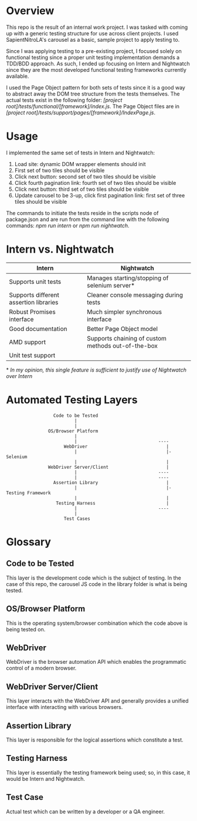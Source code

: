 # Overview #

This repo is the result of an internal work project.  I was tasked with coming up with a generic testing structure for use across client projects.  I used SapientNitroLA's carousel as a basic, sample project to apply testing to.  

Since I was applying testing to a pre-existing project, I focused solely on functional testing since a proper unit testing implementation demands a TDD/BDD approach.  As such, I ended up focusing on Intern and Nightwatch since they are the most developed functional testing frameworks currently available.

I used the Page Object pattern for both sets of tests since it is a good way to abstract away the DOM tree structure from the tests themselves.  The actual tests exist in the following folder: *[project root]/tests/functional/[framework]/index.js*.  The Page Object files are in *[project root]/tests/support/pages/[framework]/IndexPage.js*.


# Usage #

I implemented the same set of tests in Intern and Nightwatch:

1. Load site: dynamic DOM wrapper elements should init
2. First set of two tiles should be visible
3. Click next button: second set of two tiles should be visible
4. Click fourth pagination link: fourth set of two tiles should be visible
5. Click next button: third set of two tiles should be visible
6. Update carousel to be 3-up, click first pagination link: first set of three tiles should be visible

The commands to initiate the tests reside in the scripts node of package.json and are run from the command line with the following commands: *npm run intern* or *npm run nightwatch*.


# Intern vs. Nightwatch #

| Intern                                  | Nightwatch                                          |
|---------------------------------------- |---------------------------------------------------- |
| Supports unit tests                     | Manages starting/stopping of selenium server\*      |
| Supports different assertion libraries  | Cleaner console messaging during tests              |
| Robust Promises interface               | Much simpler synchronous interface                  |
| Good documentation                      | Better Page Object model                            |
| AMD support                             | Supports chaining of custom methods out-of-the-box  |
| Unit test support                       |                                                     |

\* *In my opinion, this single feature is sufficient to justify use of Nightwatch over Intern*


# Automated Testing Layers #

                      Code to be Tested
                              |
                              |
                    OS/Browser Platform
                              |
                              |                               ----
                          WebDriver                              |
                              |                                  |- Selenium
                              |                                  |
                    WebDriver Server/Client                      |
                              |                               ----
                              |                               ----
                      Assertion Library                          |
                              |                                  |- Testing Framework
                              |                                  |
                       Testing Harness                           |
                              |                               ----
                              |
                          Test Cases


# Glossary #

## Code to be Tested ##

This layer is the development code which is the subject of testing.  In the case of this repo, the carousel JS code in the library folder is what is being tested.

## OS/Browser Platform ##

This is the operating system/browser combination which the code above is being tested on.

## WebDriver ##

WebDriver is the browser automation API which enables the programmatic control of a modern browser.

## WebDriver Server/Client ##

This layer interacts with the WebDriver API and generally provides a unified interface with interacting with various browsers.

## Assertion Library ##

This layer is responsible for the logical assertions which constitute a test.

## Testing Harness ##

This layer is essentially the testing framework being used; so, in this case, it would be Intern and Nightwatch.

## Test Case ##

Actual test which can be written by a developer or a QA engineer.



